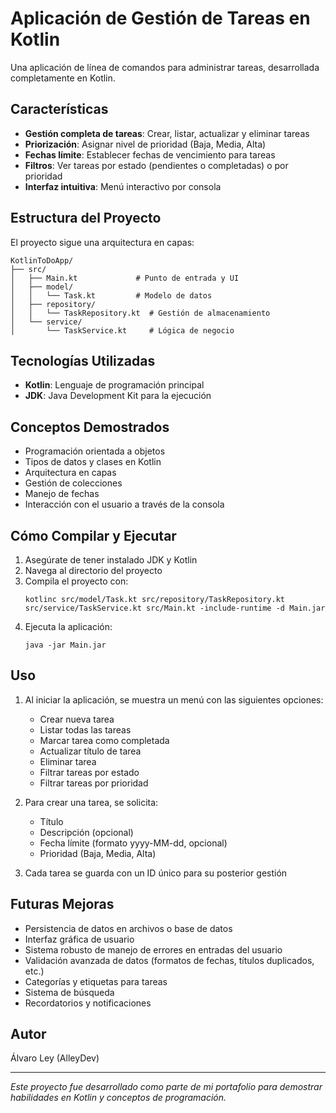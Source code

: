 # Aplicación de Gestión de Tareas en Kotlin

Una aplicación de línea de comandos para administrar tareas, desarrollada completamente en Kotlin.

## Características

- **Gestión completa de tareas**: Crear, listar, actualizar y eliminar tareas
- **Priorización**: Asignar nivel de prioridad (Baja, Media, Alta)
- **Fechas límite**: Establecer fechas de vencimiento para tareas
- **Filtros**: Ver tareas por estado (pendientes o completadas) o por prioridad
- **Interfaz intuitiva**: Menú interactivo por consola

## Estructura del Proyecto

El proyecto sigue una arquitectura en capas:

```
KotlinToDoApp/
├── src/
│   ├── Main.kt             # Punto de entrada y UI
│   ├── model/
│   │   └── Task.kt         # Modelo de datos
│   ├── repository/
│   │   └── TaskRepository.kt  # Gestión de almacenamiento
│   └── service/
│       └── TaskService.kt     # Lógica de negocio
```

## Tecnologías Utilizadas

- **Kotlin**: Lenguaje de programación principal
- **JDK**: Java Development Kit para la ejecución

## Conceptos Demostrados

- Programación orientada a objetos
- Tipos de datos y clases en Kotlin
- Arquitectura en capas
- Gestión de colecciones
- Manejo de fechas
- Interacción con el usuario a través de la consola

## Cómo Compilar y Ejecutar

1. Asegúrate de tener instalado JDK y Kotlin
2. Navega al directorio del proyecto
3. Compila el proyecto con:
   ```
   kotlinc src/model/Task.kt src/repository/TaskRepository.kt src/service/TaskService.kt src/Main.kt -include-runtime -d Main.jar
   ```
4. Ejecuta la aplicación:
   ```
   java -jar Main.jar
   ```

## Uso

1. Al iniciar la aplicación, se muestra un menú con las siguientes opciones:
   - Crear nueva tarea
   - Listar todas las tareas
   - Marcar tarea como completada
   - Actualizar título de tarea
   - Eliminar tarea
   - Filtrar tareas por estado
   - Filtrar tareas por prioridad

2. Para crear una tarea, se solicita:
   - Título
   - Descripción (opcional)
   - Fecha límite (formato yyyy-MM-dd, opcional)
   - Prioridad (Baja, Media, Alta)

3. Cada tarea se guarda con un ID único para su posterior gestión

## Futuras Mejoras

- Persistencia de datos en archivos o base de datos
- Interfaz gráfica de usuario
- Sistema robusto de manejo de errores en entradas del usuario
- Validación avanzada de datos (formatos de fechas, títulos duplicados, etc.)
- Categorías y etiquetas para tareas
- Sistema de búsqueda
- Recordatorios y notificaciones

## Autor

Álvaro Ley (AlleyDev)

---

*Este proyecto fue desarrollado como parte de mi portafolio para demostrar habilidades en Kotlin y conceptos de programación.*
